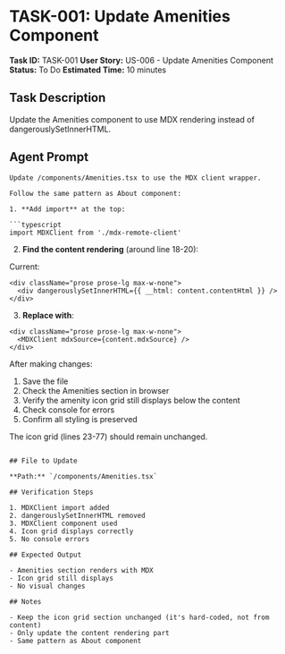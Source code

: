 # TASK-001: Update Amenities Component

**Task ID:** TASK-001
**User Story:** US-006 - Update Amenities Component
**Status:** To Do
**Estimated Time:** 10 minutes

## Task Description

Update the Amenities component to use MDX rendering instead of dangerouslySetInnerHTML.

## Agent Prompt

```
Update /components/Amenities.tsx to use the MDX client wrapper.

Follow the same pattern as About component:

1. **Add import** at the top:

```typescript
import MDXClient from './mdx-remote-client'
```

2. **Find the content rendering** (around line 18-20):

Current:
```tsx
<div className="prose prose-lg max-w-none">
  <div dangerouslySetInnerHTML={{ __html: content.contentHtml }} />
</div>
```

3. **Replace with**:

```tsx
<div className="prose prose-lg max-w-none">
  <MDXClient mdxSource={content.mdxSource} />
</div>
```

After making changes:
1. Save the file
2. Check the Amenities section in browser
3. Verify the amenity icon grid still displays below the content
4. Check console for errors
5. Confirm all styling is preserved

The icon grid (lines 23-77) should remain unchanged.
```

## File to Update

**Path:** `/components/Amenities.tsx`

## Verification Steps

1. MDXClient import added
2. dangerouslySetInnerHTML removed
3. MDXClient component used
4. Icon grid displays correctly
5. No console errors

## Expected Output

- Amenities section renders with MDX
- Icon grid still displays
- No visual changes

## Notes

- Keep the icon grid section unchanged (it's hard-coded, not from content)
- Only update the content rendering part
- Same pattern as About component
